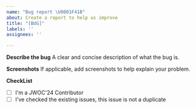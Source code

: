 ```yaml
---
name: "Bug report \U0001F41B"
about: Create a report to help us improve
title: "[BUG]"
labels: ''
assignees: ''

---
```


**Describe the bug**
A clear and concise description of what the bug is.

**Screenshots**
If applicable, add screenshots to help explain your problem.

**CheckList**
- [ ] I'm a JWOC'24 Contributor
- [ ] I've checked the existing issues, this issue is not a duplicate
